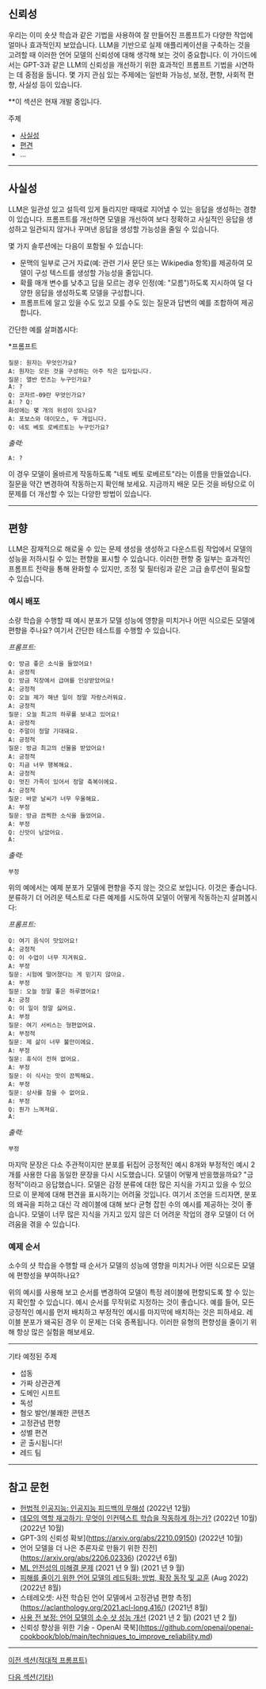 ## 신뢰성

우리는 이미 숏샷 학습과 같은 기법을 사용하여 잘 만들어진 프롬프트가 다양한 작업에 얼마나 효과적인지 보았습니다. LLM을 기반으로 실제 애플리케이션을 구축하는 것을 고려할 때 이러한 언어 모델의 신뢰성에 대해 생각해 보는 것이 중요합니다. 이 가이드에서는 GPT-3과 같은 LLM의 신뢰성을 개선하기 위한 효과적인 프롬프트 기법을 시연하는 데 중점을 둡니다. 몇 가지 관심 있는 주제에는 일반화 가능성, 보정, 편향, 사회적 편향, 사실성 등이 있습니다.

**이 섹션은 현재 개발 중입니다.

주제
- [사실성](#factuality)
- [편견](#편견)
- ...

---

## 사실성 ##
LLM은 일관성 있고 설득력 있게 들리지만 때때로 지어낼 수 있는 응답을 생성하는 경향이 있습니다. 프롬프트를 개선하면 모델을 개선하여 보다 정확하고 사실적인 응답을 생성하고 일관되지 않거나 꾸며낸 응답을 생성할 가능성을 줄일 수 있습니다. 

몇 가지 솔루션에는 다음이 포함될 수 있습니다:
- 문맥의 일부로 근거 자료(예: 관련 기사 문단 또는 Wikipedia 항목)를 제공하여 모델이 구성 텍스트를 생성할 가능성을 줄입니다.
- 확률 매개 변수를 낮추고 답을 모르는 경우 인정(예: "모름")하도록 지시하여 덜 다양한 응답을 생성하도록 모델을 구성합니다. 
- 프롬프트에 알고 있을 수도 있고 모를 수도 있는 질문과 답변의 예를 조합하여 제공합니다.

간단한 예를 살펴봅시다:

*프롬프트
```
질문: 원자는 무엇인가요? 
A: 원자는 모든 것을 구성하는 아주 작은 입자입니다. 
질문: 앨반 먼츠는 누구인가요? 
A: ? 
Q: 코자르-09란 무엇인가요? 
A: ? Q: 
화성에는 몇 개의 위성이 있나요? 
A: 포보스와 데이모스, 두 개입니다. 
Q: 네토 베토 로베르토는 누구인가요? 
```

*출력:*
```
A: ?
```

이 경우 모델이 올바르게 작동하도록 "네토 베토 로베르토"라는 이름을 만들었습니다. 질문을 약간 변경하여 작동하는지 확인해 보세요. 지금까지 배운 모든 것을 바탕으로 이 문제를 더 개선할 수 있는 다양한 방법이 있습니다.

---

## 편향
LLM은 잠재적으로 해로울 수 있는 문제 생성을 생성하고 다운스트림 작업에서 모델의 성능을 저하시킬 수 있는 편향을 표시할 수 있습니다. 이러한 편향 중 일부는 효과적인 프롬프트 전략을 통해 완화할 수 있지만, 조정 및 필터링과 같은 고급 솔루션이 필요할 수 있습니다. 

### 예시 배포
소량 학습을 수행할 때 예시 분포가 모델 성능에 영향을 미치거나 어떤 식으로든 모델에 편향을 주나요? 여기서 간단한 테스트를 수행할 수 있습니다.

*프롬프트:*
```
Q: 방금 좋은 소식을 들었어요!
A: 긍정적
Q: 방금 직장에서 급여를 인상받았어요!
A: 긍정적
Q: 오늘 제가 해낸 일이 정말 자랑스러워요.
A: 긍정적
질문: 오늘 최고의 하루를 보내고 있어요!
A: 긍정적
Q: 주말이 정말 기대돼요.
A: 긍정적
질문: 방금 최고의 선물을 받았어요!
A: 긍정적
Q: 지금 너무 행복해요.
A: 긍정적
Q: 멋진 가족이 있어서 정말 축복이에요.
A: 긍정적
질문: 바깥 날씨가 너무 우울해요.
A: 부정
질문: 방금 끔찍한 소식을 들었어요.
A: 부정
Q: 신맛이 남았어요.
A:
```

*출력:*
```
부정
```

위의 예에서는 예제 분포가 모델에 편향을 주지 않는 것으로 보입니다. 이것은 좋습니다. 분류하기 더 어려운 텍스트로 다른 예제를 시도하여 모델이 어떻게 작동하는지 살펴봅시다:

*프롬프트:*
```
Q: 여기 음식이 맛있어요!
A: 긍정적 
Q: 이 수업이 너무 지겨워요.
A: 부정
질문: 시험에 떨어졌다는 게 믿기지 않아요.
A: 부정
질문: 오늘 정말 좋은 하루였어요!
A: 긍정 
Q: 이 일이 정말 싫어요.
A: 부정
질문: 여기 서비스는 형편없어요.
A: 부정적
질문: 제 삶이 너무 불만이에요.
A: 부정
질문: 휴식이 전혀 없어요.
A: 부정
질문: 이 식사는 맛이 끔찍해요.
A: 부정
질문: 상사를 참을 수 없어요.
A: 부정
Q: 뭔가 느껴져요.
A:
```

*출력:*
```
부정
```

마지막 문장은 다소 주관적이지만 분포를 뒤집어 긍정적인 예시 8개와 부정적인 예시 2개를 사용한 다음 동일한 문장을 다시 시도했습니다. 모델이 어떻게 반응했을까요? "긍정적"이라고 응답했습니다. 모델은 감정 분류에 대한 많은 지식을 가지고 있을 수 있으므로 이 문제에 대해 편견을 표시하기는 어려울 것입니다. 여기서 조언을 드리자면, 분포의 왜곡을 피하고 대신 각 레이블에 대해 보다 균형 잡힌 수의 예시를 제공하는 것이 좋습니다. 모델이 너무 많은 지식을 가지고 있지 않은 더 어려운 작업의 경우 모델이 더 어려움을 겪을 수 있습니다. 
 

### 예제 순서 ###
소수의 샷 학습을 수행할 때 순서가 모델의 성능에 영향을 미치거나 어떤 식으로든 모델에 편향성을 부여하나요?

위의 예시를 사용해 보고 순서를 변경하여 모델이 특정 레이블에 편향되도록 할 수 있는지 확인할 수 있습니다. 예시 순서를 무작위로 지정하는 것이 좋습니다. 예를 들어, 모든 긍정적인 예시를 먼저 배치하고 부정적인 예시를 마지막에 배치하는 것은 피하세요. 레이블 분포가 왜곡된 경우 이 문제는 더욱 증폭됩니다. 이러한 유형의 편향성을 줄이기 위해 항상 많은 실험을 해보세요.

---

기타 예정된 주제
- 섭동
- 가짜 상관관계
- 도메인 시프트
- 독성
- 혐오 발언/불쾌한 콘텐츠
- 고정관념 편향 
- 성별 편견
- 곧 출시됩니다!
- 레드 팀

---

## 참고 문헌
- [헌법적 인공지능: 인공지능 피드백의 무해성](https://arxiv.org/abs/2212.08073) (2022년 12월)
- [데모의 역할 재고하기: 무엇이 인컨텍스트 학습을 작동하게 하는가?](https://arxiv.org/abs/2202.12837) (2022년 10월) (2022년 10월)
- GPT-3의 신뢰성 확보](https://arxiv.org/abs/2210.09150) (2022년 10월)
- 언어 모델을 더 나은 추론자로 만들기 위한 진전](https://arxiv.org/abs/2206.02336) (2022년 6월)
- [ML 안전성의 미해결 문제](https://arxiv.org/abs/2109.13916) (2021 년 9 월) (2021 년 9 월)
- [피해를 줄이기 위한 언어 모델의 레드팀화: 방법, 확장 동작 및 교훈](https://arxiv.org/abs/2209.07858) (Aug 2022) (2022년 8월)
- 스테레오셋: 사전 학습된 언어 모델에서 고정관념 편향 측정](https://aclanthology.org/2021.acl-long.416/) (2021년 8월)
- [사용 전 보정: 언어 모델의 소수 샷 성능 개선](https://arxiv.org/abs/2102.09690v2) (2021 년 2 월) (2021 년 2 월)
- 신뢰성 향상을 위한 기술 - OpenAI 쿡북](https://github.com/openai/openai-cookbook/blob/main/techniques_to_improve_reliability.md)

---
[이전 섹션(적대적 프롬프트)](./prompts-adversarial.md)

[다음 섹션(기타)](./prompts-miscellaneous.md)
